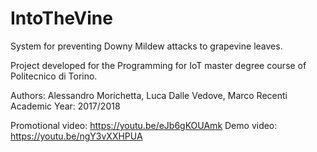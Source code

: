 # IntoTheVine
System for preventing Downy Mildew attacks to grapevine leaves.

Project developed for the Programming for IoT master degree course of Politecnico di Torino.

Authors: Alessandro Morichetta, Luca Dalle Vedove, Marco Recenti
Academic Year: 2017/2018

Promotional video: https://youtu.be/eJb6gKOUAmk
Demo video: https://youtu.be/ngY3vXXHPUA




